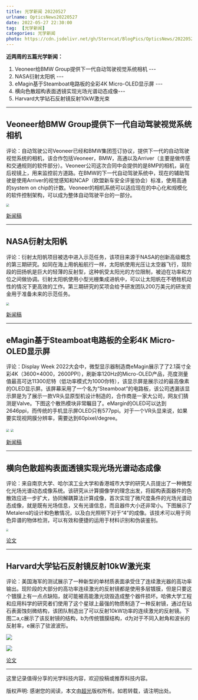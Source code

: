```yaml
---
title: 光学新闻 20220527
urlname: OpticsNews20220527
date: 2022-05-27 22:30:00
tag:  [光学新闻]
categories: 光学新闻
photo: https://cdn.jsdelivr.net/gh/Sterncat/BlogPics/OpticsNews/20220527/5.jpg
---
```


**近两周的五篇光学新闻：**

1.  Veoneer给BMW Group提供下一代自动驾驶视觉系统相机 --- 
2.  NASA衍射太阳帆 ---
3.   eMagin基于Steamboat电路板的全彩4K Micro-OLED显示屏 ---
4.  横向色散超构表面透镜实现光场光谱动态成像--- 
5.  Harvard大学钻石反射镜反射10kW激光束

<!--more-->

-----
## Veoneer给BMW Group提供下一代自动驾驶视觉系统相机

评论：自动驾驶公司Veoneer已经和BMW集团签订协议，提供下一代的自动驾驶视觉系统的相机，该合作包括Veoneer，BMW，高通以及Arriver（主要是做传感和交通规则的软件部分）。Veoneer公司这次合同中会提供的是8MP的相机，装在后视镜上，用来监控前方道路。在BMW的下一代自动驾驶系统中，现在的辅助驾驶是使用Arriver的视觉感知和NCAP（欧盟新车安全评鉴协会）标准，使用高通的system on chip的计数。Veoneer的相机系统可以适应现在的中心化和规模化的软件控制架构，可以成为整体自动驾驶平台的一部分。

<img src="https://cdn.jsdelivr.net/gh/Sterncat/BlogPics/OpticsNews/20220527/1.png" style="zoom:50%;" />

[新闻稿](https://www.veoneer.com/en/press-releases?page=/press/perma/2022030)

-----
## NASA衍射太阳帆

评论：衍射太阳帆项目被选中进入示范任务，该项目来源于NASA的创新高级概念的第三期研究。如同在海上用帆船航行一样，太阳帆使用光压让太空器飞行，现阶段的田扬帆是巨大的轻薄的反射型，这种帆受太阳光的方位限制，被迫在功率和方位之间做协调。衍射太阳帆使用小型光栅集成进帆中，可以让太阳帆在不牺牲机动性的情况下更高效的工作。第三期研究的奖项会给予研发团队200万美元的研发资金用于准备未来的示范任务。

<img src="https://cdn.jsdelivr.net/gh/Sterncat/BlogPics/OpticsNews/20220527/2.jpg" style="zoom:50%;" />

[新闻稿](https://www.nasa.gov/press-release/nasa-supported-solar-sail-could-take-science-to-new-heights)

-----
## eMagin基于Steamboat电路板的全彩4K Micro-OLED显示屏

评论：Display Week 2022大会中，微型显示器制造商eMagin展示了了2.1英寸全彩4K（3600×4000，2600PPI），刷新率120Hz的Micro-OLED产品，亮度测量值最高可达11300尼特（低功率模式为1000你特），该显示屏是展示过的最高像素的OLED显示屏。该屏幕采用了一个名为“Steamboat”的电路板，该公司透漏该显示屏是为了展示一款VR头显原型机设计制造的，合作商是一家大公司，网友们猜测是Valve。下图这个散热模块非常瞩目了。eMargin的OLED可以达到2646ppi，而传统的手机显示屏OLED只有577ppi。对于一个VR头显来说，如果要实现视网膜分辨率，需要达到60pixel/degree。

<img src="https://cdn.jsdelivr.net/gh/Sterncat/BlogPics/OpticsNews/20220527/3.jpg" style="zoom:50%;" />

<img src="https://cdn.jsdelivr.net/gh/Sterncat/BlogPics/OpticsNews/20220527/3-1.png" style="zoom:50%;" />

[新闻稿](https://uploadvr.com/emagin-4k-oled-microdisplay-steamboat/)

-----
## 横向色散超构表面透镜实现光场光谱动态成像

评论：来自南京大学、哈尔滨工业大学和香港城市大学的研究人员提出了一种微型化光场光谱动态成像系统。该研究从计算摄像学的理念出发，将超构表面器件的色散效应进一步扩大，协同解耦算法计算成像，首次实现了微尺度条件的光场光谱动态成像，就是既有光场信息，又有光谱信息，而且器件大小还非常小。下图展示了Metalens的设计和色散情况，以及白光照明下对于“4”的成像。该技术可以用于同色异谱的物体检测，可以有效和便捷的运用于材料识别和伪装鉴别。

<img src="https://cdn.jsdelivr.net/gh/Sterncat/BlogPics/OpticsNews/20220527/4.webp" style="zoom:40%;" />

[论文](https://www.nature.com/articles/s41467-022-30439-9)

-----
## Harvard大学钻石反射镜反射10kW激光束

评论：美国海军的测试展示了一种新型的单材质表面承受住了连续激光器的高功率输出。现阶段的大部分的高功率连续激光的反射镜都是使用多层镀膜，但是只要这个镀膜上有一点点缺陷，就可能被高能激光烧毁造成整个器件损坏。哈佛大学工程和应用科学的研究者们使用了这个星球上最强的物质制造了一种反射镜，通过在钻石表面蚀刻微结构，该团队制造出了可以反射10kW功率的连续激光的反射镜。下图二a,c展示了该反射镜的结构，b为传统镀膜结构，d为对于不同入射角和波长的反射率，e展示了驻波波形。

![](https://cdn.jsdelivr.net/gh/Sterncat/BlogPics/OpticsNews/20220527/5.jpg)

![](https://cdn.jsdelivr.net/gh/Sterncat/BlogPics/OpticsNews/20220527/5-1.webp)

[论文](https://www.nature.com/articles/s41467-022-30335-2)

-----

这里记录值得分享的光学科技内容，欢迎投稿或推荐科技内容。

版权声明: 感谢您的阅读，本文由[超光](https://faster-than-light.net/)版权所有。如若转载，请注明出处。



